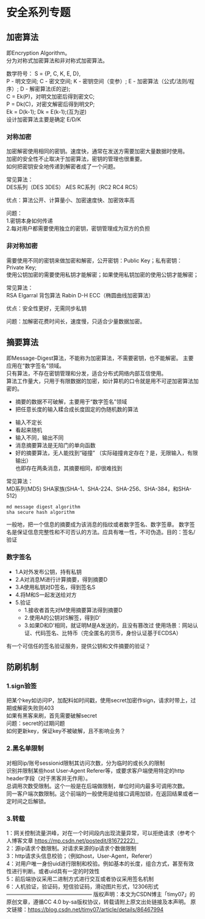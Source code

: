 # 安全系列专题

## 加密算法
即Encryption Algorithm。  
分为对称式加密算法和非对称式加密算法。

数学符号： S = {P, C, K, E, D},  
P - 明文空间; C - 密文空间; K - 密钥空间（变参）; E - 加密算法（公式/法则/程序）; D - 解密算法(E的逆);  
C = Ek(P)，对明文加密后得到密文C;  
P = Dk(C)，对密文解密后得到明文P;  
Ek = D(k-1); Dk = E(k-1);(互为逆)  
设计加密算法主要是确定 E/D/K

### 对称加密
加密解密使用相同的密钥。速度快，通常在发送方需要加密大量数据时使用。  
加密的安全性不止取决于加密算法，密钥的管理也很重要。  
如何把密钥安全地传递到解密者成了一个问题。  

常见算法：  
DES系列（DES 3DES） AES RC系列（RC2 RC4 RC5）

优点：算法公开、计算量小、加密速度快、加密效率高

问题：  
1.密钥本身如何传递  
2.每对用户都需要使用独立的密钥，密钥管理成为双方的负担

### 非对称加密
需要使用不同的密钥来做加密和解密，公开密钥：Public Key；私有密钥：Private Key;  
使用公钥加密的需要使用私钥才能解密；如果使用私钥加密的使用公钥才能解密；  

常见算法：  
RSA Elgarral 背包算法 Rabin D-H ECC（椭圆曲线加密算法）

优点：安全性更好，无需同步私钥

问题：加解密花费时间长，速度慢，只适合少量数据加密。

## 摘要算法
即Message-Digest算法，不能称为加密算法，不需要密钥，也不能解密。
主要应用在“数字签名”领域。  
只有算法，不存在密钥管理和分发，适合分布式网络内部互信使用。  
算法工作量大，只用于有限数据的加密，如计算机的口令就是用不可逆加密算法加密的。

+ 摘要的数据不可破解，主要用于“数字签名”领域
+ 把任意长度的输入糅合成长度固定的伪随机数的算法

- 输入不定长
- 看起来随机
- 输入不同，输出不同
- 消息摘要算法是无陷门的单向函数
- 好的摘要算法，无人能找到“碰撞”
（实际碰撞肯定存在？是，无限输入，有限输出）  
也即存在两条消息，其摘要相同，却很难找到

常见算法：  
MD系列(MD5) SHA家族(SHA-1、SHA-224、SHA-256、SHA-384，和SHA-512)
```
md message digest algorithm
sha secure hash algorithm
```
一般地，把一个信息的摘要成为该消息的指纹或者数字签名、数字签章。
数字签名是保证信息完整性和不可否认的方法。应具有唯一性，不可伪造。目的：签名/验证

### 数字签名
+ 1.A对外发布公钥，持有私钥
+ 2.A对消息M进行计算摘要，得到摘要D
+ 3.A使用私钥对D签名，得到签名S
+ 4.将M和S一起发送给对方
+ 5.验证
    + 1.接收者首先对M使用摘要算法得到摘要D
    + 2.使用A的公钥对S解签，得到D'
    + 3.如果D和D'相同，就证明M是A发送的，且没有篡改过
使用场景：网站认证、代码签名、比特币（完全匿名的货币，身份认证基于ECDSA）

有一个可信任的签名验证服务，提供公钥和文件摘要的验证？

## 防刷机制

### 1.sign验签
把某个key如访问IP，加配料如时间戳，使用secret加密作sign，请求时带上，过期或解密失败则403  
如果有黑客来刷，首先需要破解secret  
问题：secret的过期问题  
如何更新key，保证key不被破解，且不影响业务？  


### 2.黑名单限制
对相同ip/账号sessionid限制其访问次数，分为临时的或长久的限制  
识别并限制某些host User-Agent Referer等，或要求客户端使用特定的http header字段（对于黑客并无作用）。  
总调用次数受限制。这个一般是在后端做限制，单位时间内最多可调用次数。  
同一客户端次数限制。这个前端的一般使用是给接口调用加锁，在返回结果或者一定时间之后解锁。  

### 3.转载
1：网关控制流量洪峰，对在一个时间段内出现流量异常，可以拒绝请求（参考个人博客文章 https://mp.csdn.net/postedit/81672222）  
2：源ip请求个数限制。对请求来源的ip请求个数做限制  
3：http请求头信息校验；（例如host，User-Agent，Referer）  
4：对用户唯一身份uid进行限制和校验。例如基本的长度，组合方式，甚至有效性进行判断。或者uid具有一定的时效性  
5：前后端协议采用二进制方式进行交互或者协议采用签名机制  
6：人机验证，验证码，短信验证码，滑动图片形式，12306形式  
————————————————
版权声明：本文为CSDN博主「timy07」的原创文章，遵循CC 4.0 by-sa版权协议，转载请附上原文出处链接及本声明。
原文链接：https://blog.csdn.net/timy07/article/details/86467994